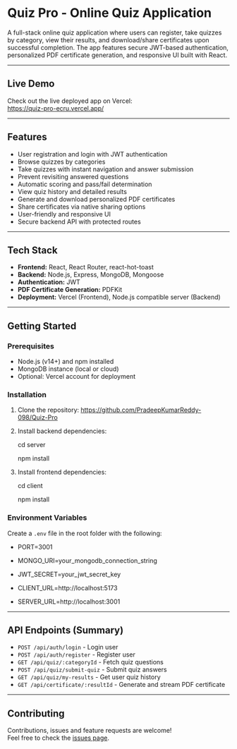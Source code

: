 # Quiz Pro - Online Quiz Application

A full-stack online quiz application where users can register, take quizzes by category, view their results, and download/share certificates upon successful completion. The app features secure JWT-based authentication, personalized PDF certificate generation, and responsive UI built with React.

---

## Live Demo

Check out the live deployed app on Vercel:  
https://quiz-pro-ecru.vercel.app/

---

## Features

- User registration and login with JWT authentication  
- Browse quizzes by categories  
- Take quizzes with instant navigation and answer submission  
- Prevent revisiting answered questions  
- Automatic scoring and pass/fail determination  
- View quiz history and detailed results  
- Generate and download personalized PDF certificates  
- Share certificates via native sharing options  
- User-friendly and responsive UI  
- Secure backend API with protected routes

---

## Tech Stack

- **Frontend:** React, React Router, react-hot-toast  
- **Backend:** Node.js, Express, MongoDB, Mongoose  
- **Authentication:** JWT  
- **PDF Certificate Generation:** PDFKit  
- **Deployment:** Vercel (Frontend), Node.js compatible server (Backend)

---

## Getting Started

### Prerequisites

- Node.js (v14+) and npm installed  
- MongoDB instance (local or cloud)  
- Optional: Vercel account for deployment

### Installation

1. Clone the repository:
https://github.com/PradeepKumarReddy-098/Quiz-Pro

2. Install backend dependencies:

      cd server

      npm install


3. Install frontend dependencies:

      cd client

      npm install


### Environment Variables

Create a `.env` file in the root folder with the following:

- PORT=3001

- MONGO_URI=your_mongodb_connection_string

- JWT_SECRET=your_jwt_secret_key

- CLIENT_URL=http://localhost:5173

- SERVER_URL=http://localhost:3001


---

## API Endpoints (Summary)

- `POST /api/auth/login` - Login user  
- `POST /api/auth/register` - Register user  
- `GET /api/quiz/:categoryId` - Fetch quiz questions  
- `POST /api/quiz/submit-quiz` - Submit quiz answers  
- `GET /api/quiz/my-results` - Get user quiz history  
- `GET /api/certificate/:resultId` - Generate and stream PDF certificate

---

## Contributing

Contributions, issues and feature requests are welcome!  
Feel free to check the [issues page](https://github.com/your-username/quiz-pro/issues).





